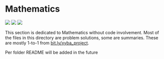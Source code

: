 # Mathematics
<img src="https://img.shields.io/badge/Language-Mixed-D5AE22"> <img src="https://img.shields.io/badge/Last Update-19/10/2019-0A7BBC"> <img src="https://img.shields.io/badge/Status-No Test-2CB037">

This section is dedicated to Mathematics without code involvement. Most of the files in this directory are problem solutions, some are summaries. These are mostly 1-to-1 from [bit.ly/xyba_project](https://bit.ly/xyba_project).

Per folder README will be added in the future